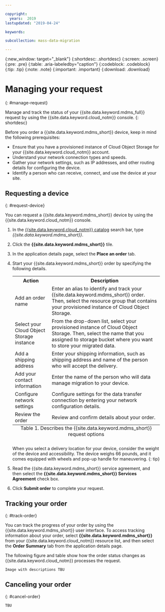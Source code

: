 ```yaml
---

copyright:
  years:  2019
lastupdated: "2019-04-24"

keywords:

subcollection: mass-data-migration

---
```


{:new_window: target="_blank"}
{:shortdesc: .shortdesc}
{:screen: .screen}
{:pre: .pre}
{:table: .aria-labeledby="caption"}
{:codeblock: .codeblock}
{:tip: .tip}
{:note: .note}
{:important: .important}
{:download: .download}

# Managing your request
{: #manage-request}

Manage and track the status of your {{site.data.keyword.mdms_full}} request by using the {{site.data.keyword.cloud_notm}} console.
{: shortdesc}

Before you order a {{site.data.keyword.mdms_short}} device, keep in mind the following prerequisites:

- Ensure that you have a provisioned instance of Cloud Object Storage for your {{site.data.keyword.cloud_notm}} account. 
- Understand your network connection types and speeds.
- Gather your network settings, such as IP addresses, and other routing details for configuring the device.
- Identify a person who can receive, connect, and use the device at your site.

## Requesting a device
{: #request-device}

You can request a {{site.data.keyword.mdms_short}} device by using the {{site.data.keyword.cloud_notm}} console.

1. In the [{{site.data.keyword.cloud_notm}} catalog](https://{DomainName}/catalog) search bar, type _{{site.data.keyword.mdms_short}}_.
2. Click the **{{site.data.keyword.mdms_short}}** tile.
3. In the application details page, select the **Place an order** tab.
4. Start your {{site.data.keyword.mdms_short}} order by specifying the following details.

    <table>
      <tr>
        <th>Action</th>
        <th>Description</th>
      </tr>
      <tr>
        <td>Add an order name</td>
        <td>Enter an alias to identify and track your {{site.data.keyword.mdms_short}} order. Then, select the resource group that contains your provisioned instance of Cloud Object Storage.</td>
      </tr>
      <tr>
        <td>Select your Cloud Object Storage instance</td>
        <td>From the drop-down list, select your provisioned instance of Cloud Object Storage. Then, select the name that you assigned to storage bucket where you want to store your migrated data.</td>
      </tr>
      <tr>
        <td>Add a shipping address</td>
        <td>Enter your shipping information, such as shipping address and name of the person who will accept the delivery.</td>
      </tr>
      <tr>
        <td>Add your contact information</td>
        <td>Enter the name of the person who will data manage migration to your device.</td>
      </tr>
      <tr>
        <td>Configure network settings</td>
        <td>Configure settings for the data transfer connection by entering your network configuration details.</td>
      </tr>
      <tr>
        <td>Review the order</td>
        <td>Review and confirm details about your order.</td>
      </tr>
      <caption style="caption-side:bottom;">Table 1. Describes the {{site.data.keyword.mdms_short}} request options</caption>
    </table>

    When you select a delivery location for your device, consider the weight of the device and accessibility. The device weighs 66 pounds, and it comes equipped with wheels and pop-up handle for maneuvering.
    {: tip}

5. Read the {{site.data.keyword.mdms_short}} service agreement, and then select the **{{site.data.keyword.mdms_short}} Services Agreement** check box.
6. Click **Submit order** to complete your request. 


## Tracking your order
{: #track-order}

You can track the progress of your order by using the {{site.data.keyword.mdms_short}} user interface. To access tracking information about your order, select **{{site.data.keyword.mdms_short}}** from your {{site.data.keyword.cloud_notm}} resource list, and then select the **Order Summary** tab from the application details page.

The following figure and table show how the order status changes as {{site.data.keyword.cloud_notm}} processes the request.

`Image with descriptions TBU`

<!--After you submit the request, you receive an e-mail to confirm your order. Orders that are submitted during normal business hours are approved `the following business day`, and then shipped overnight to the specified location.-->

## Canceling your order
{: #cancel-order}

`TBU`